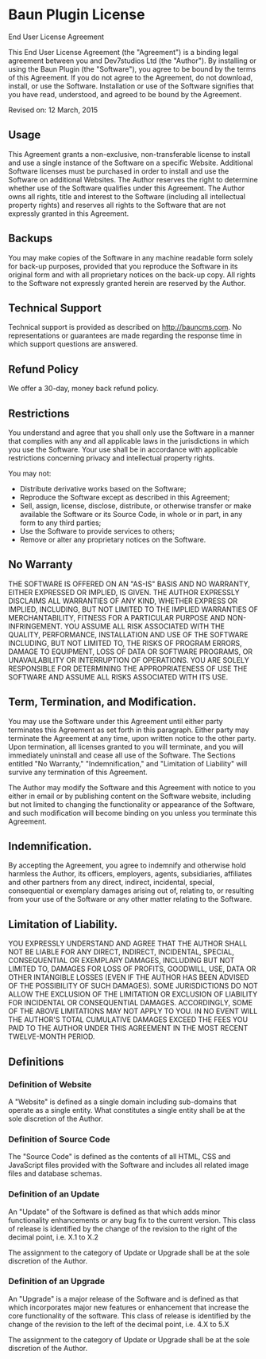 # Baun Plugin License

End User License Agreement

This End User License Agreement (the "Agreement") is a binding legal agreement between you and Dev7studios Ltd
(the "Author"). By installing or using the Baun Plugin (the "Software"), you agree to be bound by the terms of
this Agreement. If you do not agree to the Agreement, do not download, install, or use the Software. Installation
or use of the Software signifies that you have read, understood, and agreed to be bound by the Agreement.

Revised on: 12 March, 2015

## Usage
This Agreement grants a non-exclusive, non-transferable license to install and use a single instance of the Software on
a specific Website. Additional Software licenses must be purchased in order to install and use the Software on additional
Websites. The Author reserves the right to determine whether use of the Software qualifies under this Agreement. The
Author owns all rights, title and interest to the Software (including all intellectual property rights) and reserves
all rights to the Software that are not expressly granted in this Agreement.

## Backups
You may make copies of the Software in any machine readable form solely for back-up purposes, provided that you reproduce
the Software in its original form and with all proprietary notices on the back-up copy. All rights to the Software not
expressly granted herein are reserved by the Author.

## Technical Support
Technical support is provided as described on http://bauncms.com. No representations or guarantees are made regarding the
response time in which support questions are answered.

## Refund Policy
We offer a 30-day, money back refund policy.

## Restrictions
You understand and agree that you shall only use the Software in a manner that complies with any and all applicable laws in
the jurisdictions in which you use the Software. Your use shall be in accordance with applicable restrictions concerning
privacy and intellectual property rights.

You may not:
* Distribute derivative works based on the Software;
* Reproduce the Software except as described in this Agreement;
* Sell, assign, license, disclose, distribute, or otherwise transfer or make available the Software or its Source Code, in whole or in part, in any form to any third parties;
* Use the Software to provide services to others;
* Remove or alter any proprietary notices on the Software.

## No Warranty
THE SOFTWARE IS OFFERED ON AN "AS-IS" BASIS AND NO WARRANTY, EITHER EXPRESSED OR IMPLIED, IS GIVEN. THE AUTHOR EXPRESSLY
DISCLAIMS ALL WARRANTIES OF ANY KIND, WHETHER EXPRESS OR IMPLIED, INCLUDING, BUT NOT LIMITED TO THE IMPLIED WARRANTIES OF
MERCHANTABILITY, FITNESS FOR A PARTICULAR PURPOSE AND NON-INFRINGEMENT. YOU ASSUME ALL RISK ASSOCIATED WITH THE QUALITY,
PERFORMANCE, INSTALLATION AND USE OF THE SOFTWARE INCLUDING, BUT NOT LIMITED TO, THE RISKS OF PROGRAM ERRORS, DAMAGE TO
EQUIPMENT, LOSS OF DATA OR SOFTWARE PROGRAMS, OR UNAVAILABILITY OR INTERRUPTION OF OPERATIONS. YOU ARE SOLELY RESPONSIBLE
FOR DETERMINING THE APPROPRIATENESS OF USE THE SOFTWARE AND ASSUME ALL RISKS ASSOCIATED WITH ITS USE.

## Term, Termination, and Modification.
You may use the Software under this Agreement until either party terminates this Agreement as set forth in this paragraph.
Either party may terminate the Agreement at any time, upon written notice to the other party. Upon termination, all licenses
granted to you will terminate, and you will immediately uninstall and cease all use of the Software. The Sections entitled
"No Warranty," "Indemnification," and "Limitation of Liability" will survive any termination of this Agreement.

The Author may modify the Software and this Agreement with notice to you either in email or by publishing content on the
Software website, including but not limited to changing the functionality or appearance of the Software, and such modification
will become binding on you unless you terminate this Agreement.

## Indemnification.
By accepting the Agreement, you agree to indemnify and otherwise hold harmless the Author, its officers, employers, agents,
subsidiaries, affiliates and other partners from any direct, indirect, incidental, special, consequential or exemplary damages
arising out of, relating to, or resulting from your use of the Software or any other matter relating to the Software.

## Limitation of Liability.
YOU EXPRESSLY UNDERSTAND AND AGREE THAT THE AUTHOR SHALL NOT BE LIABLE FOR ANY DIRECT, INDIRECT, INCIDENTAL, SPECIAL,
CONSEQUENTIAL OR EXEMPLARY DAMAGES, INCLUDING BUT NOT LIMITED TO, DAMAGES FOR LOSS OF PROFITS, GOODWILL, USE, DATA OR
OTHER INTANGIBLE LOSSES (EVEN IF THE AUTHOR HAS BEEN ADVISED OF THE POSSIBILITY OF SUCH DAMAGES). SOME JURISDICTIONS
DO NOT ALLOW THE EXCLUSION OF THE LIMITATION OR EXCLUSION OF LIABILITY FOR INCIDENTAL OR CONSEQUENTIAL DAMAGES. ACCORDINGLY,
SOME OF THE ABOVE LIMITATIONS MAY NOT APPLY TO YOU. IN NO EVENT WILL THE AUTHOR'S TOTAL CUMULATIVE DAMAGES EXCEED THE FEES
YOU PAID TO THE AUTHOR UNDER THIS AGREEMENT IN THE MOST RECENT TWELVE-MONTH PERIOD.

## Definitions

### Definition of Website
A "Website" is defined as a single domain including sub-domains that operate as a single entity. What constitutes a single
entity shall be at the sole discretion of the Author.

### Definition of Source Code
The "Source Code" is defined as the contents of all HTML, CSS and JavaScript files provided with the Software and includes
all related image files and database schemas.

### Definition of an Update
An "Update" of the Software is defined as that which adds minor functionality enhancements or any bug fix to the current
version. This class of release is identified by the change of the revision to the right of the decimal point, i.e. X.1 to X.2

The assignment to the category of Update or Upgrade shall be at the sole discretion of the Author.


### Definition of an Upgrade
An "Upgrade" is a major release of the Software and is defined as that which incorporates major new features or enhancement
that increase the core functionality of the software. This class of release is identified by the change of the revision to
the left of the decimal point, i.e. 4.X to 5.X

The assignment to the category of Update or Upgrade shall be at the sole discretion of the Author.